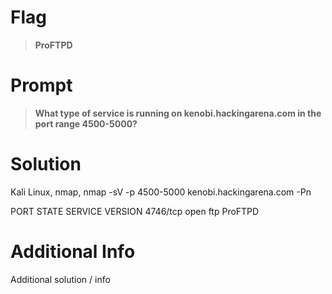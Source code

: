 # Flag

> **ProFTPD**

# Prompt

> **What type of service is running on kenobi.hackingarena.com in the port range 4500-5000?**

# Solution

Kali Linux, nmap,
nmap -sV -p 4500-5000 kenobi.hackingarena.com -Pn

PORT     STATE SERVICE VERSION
4746/tcp open  ftp     ProFTPD

# Additional Info

Additional solution / info